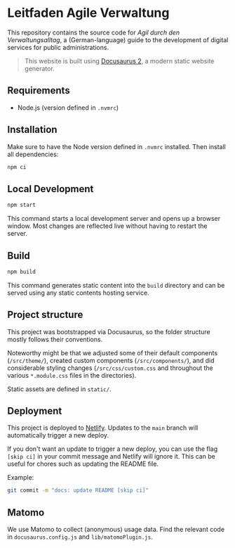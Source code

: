 # Leitfaden Agile Verwaltung

This repository contains the source code for _Agil durch den Verwaltungsalltag_, a (German-language) guide to the development of digital services for public administrations.

> This website is built using [Docusaurus 2](https://docusaurus.io/), a modern static website generator.

## Requirements

- Node.js (version defined in `.nvmrc`)

## Installation

Make sure to have the Node version defined in `.nvmrc` installed. Then install all dependencies:

```bash
npm ci
```

## Local Development

```bash
npm start
```

This command starts a local development server and opens up a browser window. Most changes are reflected live without having to restart the server.

## Build

```bash
npm build
```

This command generates static content into the `build` directory and can be served using any static contents hosting service.

## Project structure

This project was bootstrapped via Docusaurus, so the folder structure mostly follows their conventions.

Noteworthy might be that we adjusted some of their default components (`/src/theme/`), created custom components (`/src/components/`), and did considerable styling changes (`/src/css/custom.css` and throughout the various `*.module.css` files in the directories).

Static assets are defined in `static/`.

## Deployment

This project is deployed to [Netlify](https://www.netlify.com/). Updates to the `main` branch will automatically trigger a new deploy.

If you don't want an update to trigger a new deploy, you can use the flag `[skip ci]` in your commit message and Netlify will ignore it. This can be useful for chores such as updating the README file.

Example:

```bash
git commit -m "docs: update README [skip ci]"
```

## Matomo

We use Matomo to collect (anonymous) usage data. Find the relevant code in `docusaurus.config.js` and `lib/matomoPlugin.js`.
